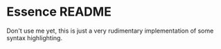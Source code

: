 # Essence README

Don't use me yet, this is just a very rudimentary implementation of some syntax highlighting.